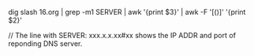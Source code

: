 dig slash 16.org | grep -m1  SERVER | awk '{print $3}' | awk -F '[()]' '{print $2}'

//	The line with SERVER: xxx.x.x.xx#xx shows the IP ADDR and port of reponding DNS server.